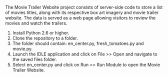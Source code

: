 The Movie Trailer Website project consists of server-side code to store a list of movies titles, along with its respective box art imagery and movie trailer website. The data is served as a web page allowing visitors to review the movies and watch the trailers.

1. Install Python 2.6 or higher.
2. Clone the repository to a folder.
3. The folder should contain: en_center.py, fresh_tomatoes.py and movie.py.
4. Launch the IDLE application and click on File >> Open and navigate to the saved files folder.
5. Select en_center.py and click on Run >> Run Module to open the Movie Trailer Website.
